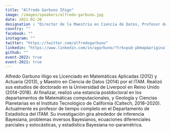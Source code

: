 ```yaml
---
title: "Alfredo Garbuno Íñigo"
image: /images/speakers/alfredo-garbuno.jpg
date: 2021-02-26
designation : "Director de la Maestria en Ciencia de Datos, Profesor de tiempo completo en Departamento de Estadistica @ ITAM"
country: ""
facebook: ""
instagram: ""
twitter: "https://twitter.com/alfredogarbuno"
linkedin: "https://www.linkedin.com/in/agarbuno/?trk=pub-pbmap&originalSubdomain=mx"
github: ""
event-2022: true
event-2021: true
---
```


Alfredo Garbuno Iñigo es Licenciado en Matemáticas Aplicadas (2012) y Actuaría (2013), y Maestro en Ciencia de Datos (2014) por el ITAM. Realizó sus estudios de doctorado en la Universidad de Liverpool en Reino Unido (2014–2018). Al finalizar, realizó una estancia postdoctoral en los departamentos de Matemáticas computacionales, y Geología y Ciencias Planetarias en el Instituto Tecnológico de California (Caltech, 2018–2020). Actualmente es profesor de tiempo completo en el Departamento de Estadística del ITAM. Su investigación gira alrededor de inferencia Bayesiana, problemas inversos Bayesianos, ecuaciones diferenciales parciales y estocásticas, y estadistica Bayesiana no-paramétrica.